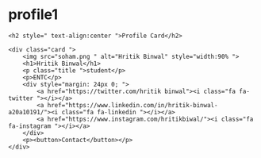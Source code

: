 # profile1
<!DOCTYPE html>
<html>

<head>
    <link rel="stylesheet" href="https://cdnjs.cloudflare.com/ajax/libs/font-awesome/4.7.0/css/font-awesome.min.css">
    <link rel="stylesheet" type="text/css" href="stylesheet.css">
</head>

<body>

    <h2 style=" text-align:center ">Profile Card</h2>

    <div class="card ">
        <img src="soham.png " alt="Hritik Binwal" style="width:90% ">
        <h1>Hritik Binwal</h1>
        <p class="title ">student</p>
        <p>ENTC</p>
        <div style="margin: 24px 0; ">
            <a href="https://twitter.com/hritik binwal"><i class="fa fa-twitter "></i></a>
            <a href="https://www.linkedin.com/in/hritik-binwal-a20a10191/"><i class="fa fa-linkedin "></i></a>
            <a href="https://www.instagram.com/hritikbiwal/"><i class="fa fa-instagram "></i></a>
        </div>
        <p><button>Contact</button></p>
    </div>

</body>

</html>
